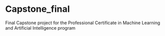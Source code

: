 # Capstone_final
Final Capstone project for the Professional Certificate in Machine Learning and Artificial Intelligence program 
